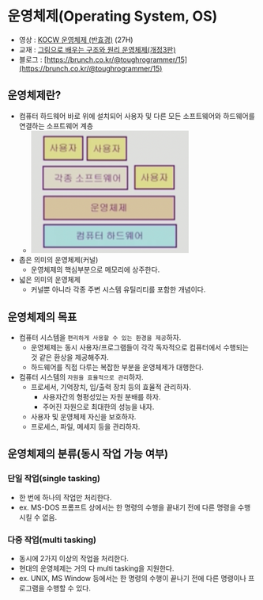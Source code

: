 # 운영체제(Operating System, OS)
- 영상 : [KOCW 운영체제 (반효경)](http://www.kocw.net/home/search/kemView.do?kemId=1046323) (27H)
- 교재 : [그림으로 배우는 구조와 원리 운영체제(개정3판)](http://www.kyobobook.co.kr/product/detailViewKor.laf?ejkGb=KOR&mallGb=KOR&barcode=9791156642459)
- 블로그 : [https://brunch.co.kr/@toughrogrammer/15](https://brunch.co.kr/@toughrogrammer/15)

## 운영체제란?
- 컴퓨터 하드웨어 바로 위에 설치되어 사용자 및 다른 모든 소프트웨어와 하드웨어를 연결하는 소프트웨어 계층
  - [<img src="images/1_OS.png" width="70%" height="50%"/>](images/1_OS.png)
- 좁은 의미의 운영체제(커널)
  - 운영체제의 핵심부분으로 메모리에 상주한다.
- 넓은 의미의 운영체제
  - 커널뿐 아니라 각종 주변 시스템 유틸리티를 포함한 개념이다. 

## 운영체제의 목표
- 컴퓨터 시스템을 `편리하게 사용할 수 있는 환경을 제공`하자.
  - 운영체제는 동시 사용자/프로그램들이 각각 독자적으로 컴퓨터에서 수행되는 것 같은 환상을 제공해주자.
  - 하드웨어를 직접 다루는 복잡한 부분을 운영체제가 대행한다.
- 컴퓨터 시스템의 `자원을 효율적으로 관리`하자.
  - 프로세서, 기억장치, 입/출력 장치 등의 효율적 관리하자.
    - 사용자간의 형평성있는 자원 분배를 하자.
    - 주어진 자원으로 최대한의 성능을 내자.
  - 사용자 및 운영체제 자신을 보호하자.
  - 프로세스, 파일, 메세지 등을 관리하자.

## 운영체제의 분류(동시 작업 가능 여부)
### 단일 작업(single tasking)
- 한 번에 하나의 작업만 처리한다.
- ex. MS-DOS 프롬프트 상에서는 한 명령의 수행을 끝내기 전에 다른 명령을 수행시킬 수 없음.

### 다중 작업(multi tasking)
- 동시에 2가지 이상의 작업을 처리한다.
- 현대의 운영체제는 거의 다 multi tasking을 지원한다.
- ex. UNIX, MS Window 등에서는 한 명령의 수행이 끝나기 전에 다른 명령이나 프로그램을 수행할 수 있다.
